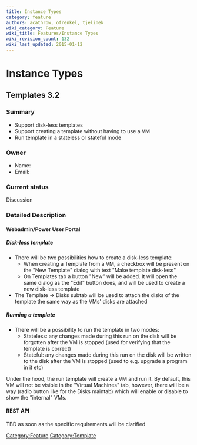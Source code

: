 ```yaml
---
title: Instance Types
category: feature
authors: acathrow, ofrenkel, tjelinek
wiki_category: Feature
wiki_title: Features/Instance Types
wiki_revision_count: 132
wiki_last_updated: 2015-01-12
---
```


# Instance Types

## Templates 3.2

### Summary

*   Support disk-less templates
*   Support creating a template without having to use a VM
*   Run template in a stateless or stateful mode

### Owner

*   Name:
*   Email:

### Current status

Discussion

### Detailed Description

#### Webadmin/Power User Portal

##### Disk-less template

*   There will be two possibilities how to create a disk-less template:
    -   When creating a Template from a VM, a checkbox will be present on the "New Template" dialog with text "Make template disk-less"
    -   On Templates tab a button "New" will be added. It will open the same dialog as the "Edit" button does, and will be used to create a new disk-less template
*   The Template -> Disks subtab will be used to attach the disks of the template the same way as the VMs' disks are attached

##### Running a template

*   There will be a possibility to run the template in two modes:
    -   Stateless: any changes made during this run on the disk will be forgotten after the VM is stopped (used for verifying that the template is correct)
    -   Stateful: any changes made during this run on the disk will be written to the disk after the VM is stopped (used to e.g. upgrade a program in it etc)

Under the hood, the run template will create a VM and run it. By default, this VM will not be visible in the "Virtual Machines" tab, however, there will be a way (radio button like for the Disks maintab) which will enable or disable to show the "internal" VMs.

#### REST API

TBD as soon as the specific requirements will be clarified

<Category:Feature> <Category:Template>
